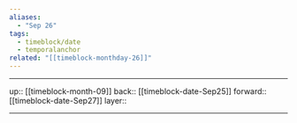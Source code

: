 ```yaml
---
aliases:
  - "Sep 26"
tags:
  - timeblock/date
  - temporalanchor
related: "[[timeblock-monthday-26]]"
---
```




***

up:: [[timeblock-month-09]]
back:: [[timeblock-date-Sep25]]
forward:: [[timeblock-date-Sep27]]
layer:: 

***
